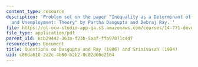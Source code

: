 ```yaml
---
content_type: resource
description: 'Problem set on the paper "Inequality as a Determinant of Malnutrition
  and Unemployment: Theory" by Partha Dasgupta and Debraj Ray. '
file: https://ol-ocw-studio-app-qa.s3.amazonaws.com/courses/14-771-development-economics-microeconomic-issues-and-policy-models-fall-2008/c86da6102a2e4b60b2b20c82d66e2164_assn1.pdf
file_type: application/pdf
parent_uid: 8cb29442-363a-f23b-5aaf-ffa97071c4d7
resourcetype: Document
title: Questions on Dasgupta and Ray (1986) and Srinivasan (1994)
uid: c86da610-2a2e-4b60-b2b2-0c82d66e2164
---
```

